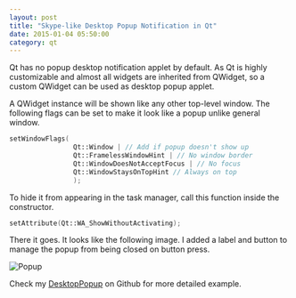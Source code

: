 ```yaml
---
layout: post
title: "Skype-like Desktop Popup Notification in Qt"
date: 2015-01-04 05:50:00
category: qt
---
```

Qt has no popup desktop notification applet by default. As Qt is highly customizable and almost all widgets are inherited from QWidget, so a custom QWidget can be used as desktop popup applet.

A QWidget instance will be shown like any other top-level window. The following flags can be set to make it look like a popup unlike general window.

```cpp
setWindowFlags(
                Qt::Window | // Add if popup doesn't show up
                Qt::FramelessWindowHint | // No window border
                Qt::WindowDoesNotAcceptFocus | // No focus
                Qt::WindowStaysOnTopHint // Always on top
                );
```

To hide it from appearing in the task manager, call this function inside the
constructor.

```cpp
setAttribute(Qt::WA_ShowWithoutActivating);
```

There it goes. It looks like the following image. I added a label and button
to manage the popup from being closed on button press.

![Popup](http://i.imgur.com/Ie7tE3S.png)

Check my [DesktopPopup](https://github.com/mdminhazulhaque/DesktopPopup) on Github for more detailed example.
